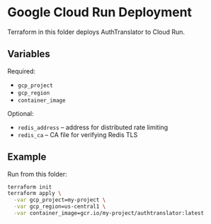 # Google Cloud Run Deployment

Terraform in this folder deploys AuthTranslator to Cloud Run.

## Variables

Required:

- `gcp_project`
- `gcp_region`
- `container_image`

Optional:

- `redis_address` – address for distributed rate limiting
- `redis_ca` – CA file for verifying Redis TLS

## Example

Run from this folder:

```bash
terraform init
terraform apply \
  -var gcp_project=my-project \
  -var gcp_region=us-central1 \
  -var container_image=gcr.io/my-project/authtranslator:latest
```
